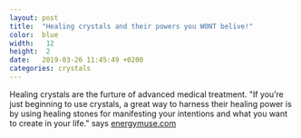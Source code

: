 ```yaml
---
layout: post
title:  "Healing crystals and their powers you WONT belive!"
color:  blue
width:   12 
height:  2
date:   2019-03-26 11:45:49 +0200
categories: crystals
---
```


Healing crystals are the furture of advanced medical treatment. "If you’re just beginning to use crystals, a great way to harness their healing power is by using healing stones for manifesting your intentions and what you want to create in your life." says [energymuse.com][energy-muse]

[energy-muse]: http://www.energymuse.com
